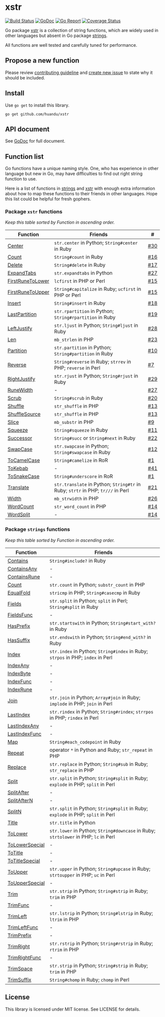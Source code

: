 # xstr #

[![Build Status](https://travis-ci.org/huandu/xstr.svg?branch=master)](https://travis-ci.org/huandu/xstr)
[![GoDoc](https://godoc.org/github.com/huandu/xstr?status.svg)](https://godoc.org/github.com/huandu/xstr)
[![Go Report](https://goreportcard.com/badge/github.com/huandu/xstr)](https://goreportcard.com/report/github.com/huandu/xstr)
[![Coverage Status](https://coveralls.io/repos/github/huandu/xstr/badge.svg?branch=master)](https://coveralls.io/github/huandu/xstr?branch=master)

Go package [xstr](https://godoc.org/github.com/huandu/xstr) is a collection of string functions, which are widely used in other languages but absent in Go package [strings](http://golang.org/pkg/strings).

All functions are well tested and carefully tuned for performance.

## Propose a new function ##

Please review [contributing guideline](CONTRIBUTING.md) and [create new issue](https://github.com/huandu/xstr/issues) to state why it should be included.

## Install ##

Use `go get` to install this library.

    go get github.com/huandu/xstr

## API document ##

See [GoDoc](https://godoc.org/github.com/huandu/xstr) for full document.

## Function list ##

Go functions have a unique naming style. One, who has experience in other language but new in Go, may have difficulties to find out right string function to use.

Here is a list of functions in [strings](http://golang.org/pkg/strings) and [xstr](https://godoc.org/github.com/huandu/xstr) with enough extra information about how to map these functions to their friends in other languages. Hope this list could be helpful for fresh gophers.

### Package `xstr` functions ###

*Keep this table sorted by Function in ascending order.*

| Function | Friends | # |
| -------- | ------- | --- |
| [Center](https://godoc.org/github.com/huandu/xstr#Center) | `str.center` in Python; `String#center` in Ruby | [#30](https://github.com/huandu/xstr/issues/30) |
| [Count](https://godoc.org/github.com/huandu/xstr#Count) | `String#count` in Ruby | [#16](https://github.com/huandu/xstr/issues/16) |
| [Delete](https://godoc.org/github.com/huandu/xstr#Delete) | `String#delete` in Ruby | [#17](https://github.com/huandu/xstr/issues/17) |
| [ExpandTabs](https://godoc.org/github.com/huandu/xstr#ExpandTabs) | `str.expandtabs` in Python | [#27](https://github.com/huandu/xstr/issues/27) |
| [FirstRuneToLower](https://godoc.org/github.com/huandu/xstr#FirstRuneToLower) | `lcfirst` in PHP or Perl | [#15](https://github.com/huandu/xstr/issues/15) |
| [FirstRuneToUpper](https://godoc.org/github.com/huandu/xstr#FirstRuneToUpper) | `String#capitalize` in Ruby; `ucfirst` in PHP or Perl | [#15](https://github.com/huandu/xstr/issues/15) |
| [Insert](https://godoc.org/github.com/huandu/xstr#Insert) | `String#insert` in Ruby | [#18](https://github.com/huandu/xstr/issues/18) |
| [LastPartition](https://godoc.org/github.com/huandu/xstr#LastPartition) | `str.rpartition` in Python; `String#rpartition` in Ruby | [#19](https://github.com/huandu/xstr/issues/19) |
| [LeftJustify](https://godoc.org/github.com/huandu/xstr#LeftJustify) | `str.ljust` in Python; `String#ljust` in Ruby | [#28](https://github.com/huandu/xstr/issues/28) |
| [Len](https://godoc.org/github.com/huandu/xstr#Len) | `mb_strlen` in PHP | [#23](https://github.com/huandu/xstr/issues/23) |
| [Partition](https://godoc.org/github.com/huandu/xstr#Partition) | `str.partition` in Python; `String#partition` in Ruby | [#10](https://github.com/huandu/xstr/issues/10) |
| [Reverse](https://godoc.org/github.com/huandu/xstr#Reverse) | `String#reverse` in Ruby; `strrev` in PHP; `reverse` in Perl | [#7](https://github.com/huandu/xstr/issues/7) |
| [RightJustify](https://godoc.org/github.com/huandu/xstr#RightJustify) | `str.rjust` in Python; `String#rjust` in Ruby | [#29](https://github.com/huandu/xstr/issues/29) |
| [RuneWidth](https://godoc.org/github.com/huandu/xstr#RuneWidth) | - | [#27](https://github.com/huandu/xstr/issues/27) |
| [Scrub](https://godoc.org/github.com/huandu/xstr#Scrub) | `String#scrub` in Ruby | [#20](https://github.com/huandu/xstr/issues/20) |
| [Shuffle](https://godoc.org/github.com/huandu/xstr#Shuffle) | `str_shuffle` in PHP | [#13](https://github.com/huandu/xstr/issues/13) |
| [ShuffleSource](https://godoc.org/github.com/huandu/xstr#ShuffleSource) | `str_shuffle` in PHP | [#13](https://github.com/huandu/xstr/issues/13) |
| [Slice](https://godoc.org/github.com/huandu/xstr#Slice) | `mb_substr` in PHP | [#9](https://github.com/huandu/xstr/issues/9) |
| [Squeeze](https://godoc.org/github.com/huandu/xstr#Squeeze) | `String#squeeze` in Ruby | [#11](https://github.com/huandu/xstr/issues/11) |
| [Successor](https://godoc.org/github.com/huandu/xstr#Successor) | `String#succ` or `String#next` in Ruby | [#22](https://github.com/huandu/xstr/issues/22) |
| [SwapCase](https://godoc.org/github.com/huandu/xstr#SwapCase) | `str.swapcase` in Python; `String#swapcase` in Ruby | [#12](https://github.com/huandu/xstr/issues/12) |
| [ToCamelCase](https://godoc.org/github.com/huandu/xstr#ToCamelCase) | `String#camelize` in RoR | [#1](https://github.com/huandu/xstr/issues/1) |
| [ToKebab](https://godoc.org/github.com/huandu/xstr#ToKebabCase) | - | [#41](https://github.com/huandu/xstr/issues/41) |
| [ToSnakeCase](https://godoc.org/github.com/huandu/xstr#ToSnakeCase) | `String#underscore` in RoR | [#1](https://github.com/huandu/xstr/issues/1) |
| [Translate](https://godoc.org/github.com/huandu/xstr#Translate) | `str.translate` in Python; `String#tr` in Ruby; `strtr` in PHP; `tr///` in Perl | [#21](https://github.com/huandu/xstr/issues/21) |
| [Width](https://godoc.org/github.com/huandu/xstr#Width) | `mb_strwidth` in PHP | [#26](https://github.com/huandu/xstr/issues/26) |
| [WordCount](https://godoc.org/github.com/huandu/xstr#WordCount) | `str_word_count` in PHP | [#14](https://github.com/huandu/xstr/issues/14) |
| [WordSplit](https://godoc.org/github.com/huandu/xstr#WordSplit) | - | [#14](https://github.com/huandu/xstr/issues/14) |

### Package `strings` functions ###

*Keep this table sorted by Function in ascending order.*

| Function | Friends |
| -------- | ------- |
| [Contains](http://golang.org/pkg/strings/#Contains) | `String#include?` in Ruby |
| [ContainsAny](http://golang.org/pkg/strings/#ContainsAny) | - |
| [ContainsRune](http://golang.org/pkg/strings/#ContainsRune) | - |
| [Count](http://golang.org/pkg/strings/#Count) | `str.count` in Python; `substr_count` in PHP |
| [EqualFold](http://golang.org/pkg/strings/#EqualFold) | `stricmp` in PHP; `String#casecmp` in Ruby |
| [Fields](http://golang.org/pkg/strings/#Fields) | `str.split` in Python; `split` in Perl; `String#split` in Ruby |
| [FieldsFunc](http://golang.org/pkg/strings/#FieldsFunc) | - |
| [HasPrefix](http://golang.org/pkg/strings/#HasPrefix) | `str.startswith` in Python; `String#start_with?` in Ruby |
| [HasSuffix](http://golang.org/pkg/strings/#HasSuffix) | `str.endswith` in Python; `String#end_with?` in Ruby |
| [Index](http://golang.org/pkg/strings/#Index) | `str.index` in Python; `String#index` in Ruby; `strpos` in PHP; `index` in Perl |
| [IndexAny](http://golang.org/pkg/strings/#IndexAny) | - |
| [IndexByte](http://golang.org/pkg/strings/#IndexByte) | - |
| [IndexFunc](http://golang.org/pkg/strings/#IndexFunc) | - |
| [IndexRune](http://golang.org/pkg/strings/#IndexRune) | - |
| [Join](http://golang.org/pkg/strings/#Join) | `str.join` in Python; `Array#join` in Ruby; `implode` in PHP; `join` in Perl |
| [LastIndex](http://golang.org/pkg/strings/#LastIndex) | `str.rindex` in Python; `String#rindex`; `strrpos` in PHP; `rindex` in Perl |
| [LastIndexAny](http://golang.org/pkg/strings/#LastIndexAny) | - |
| [LastIndexFunc](http://golang.org/pkg/strings/#LastIndexFunc) | - |
| [Map](http://golang.org/pkg/strings/#Map) | `String#each_codepoint` in Ruby |
| [Repeat](http://golang.org/pkg/strings/#Repeat) | operator `*` in Python and Ruby; `str_repeat` in PHP |
| [Replace](http://golang.org/pkg/strings/#Replace) | `str.replace` in Python; `String#sub` in Ruby; `str_replace` in PHP |
| [Split](http://golang.org/pkg/strings/#Split) | `str.split` in Python; `String#split` in Ruby; `explode` in PHP; `split` in Perl |
| [SplitAfter](http://golang.org/pkg/strings/#SplitAfter) | - |
| [SplitAfterN](http://golang.org/pkg/strings/#SplitAfterN) | - |
| [SplitN](http://golang.org/pkg/strings/#SplitN) | `str.split` in Python; `String#split` in Ruby; `explode` in PHP; `split` in Perl |
| [Title](http://golang.org/pkg/strings/#Title) | `str.title` in Python |
| [ToLower](http://golang.org/pkg/strings/#ToLower) | `str.lower` in Python; `String#downcase` in Ruby; `strtolower` in PHP; `lc` in Perl |
| [ToLowerSpecial](http://golang.org/pkg/strings/#ToLowerSpecial) | - |
| [ToTitle](http://golang.org/pkg/strings/#ToTitle) | - |
| [ToTitleSpecial](http://golang.org/pkg/strings/#ToTitleSpecial) | - |
| [ToUpper](http://golang.org/pkg/strings/#ToUpper) | `str.upper` in Python; `String#upcase` in Ruby; `strtoupper` in PHP; `uc` in Perl |
| [ToUpperSpecial](http://golang.org/pkg/strings/#ToUpperSpecial) | - |
| [Trim](http://golang.org/pkg/strings/#Trim) | `str.strip` in Python; `String#strip` in Ruby; `trim` in PHP |
| [TrimFunc](http://golang.org/pkg/strings/#TrimFunc) | - |
| [TrimLeft](http://golang.org/pkg/strings/#TrimLeft) | `str.lstrip` in Python; `String#lstrip` in Ruby; `ltrim` in PHP |
| [TrimLeftFunc](http://golang.org/pkg/strings/#TrimLeftFunc) | - |
| [TrimPrefix](http://golang.org/pkg/strings/#TrimPrefix) | - |
| [TrimRight](http://golang.org/pkg/strings/#TrimRight) | `str.rstrip` in Python; `String#rstrip` in Ruby; `rtrim` in PHP |
| [TrimRightFunc](http://golang.org/pkg/strings/#TrimRightFunc) | - |
| [TrimSpace](http://golang.org/pkg/strings/#TrimSpace) | `str.strip` in Python; `String#strip` in Ruby; `trim` in PHP |
| [TrimSuffix](http://golang.org/pkg/strings/#TrimSuffix) | `String#chomp` in Ruby; `chomp` in Perl |

## License ##

This library is licensed under MIT license. See LICENSE for details.
